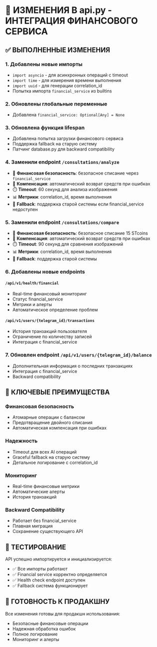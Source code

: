 # 🔧 ИЗМЕНЕНИЯ В api.py - ИНТЕГРАЦИЯ ФИНАНСОВОГО СЕРВИСА

## ✅ ВЫПОЛНЕННЫЕ ИЗМЕНЕНИЯ

### 1. **Добавлены новые импорты**
- `import asyncio` - для асинхронных операций с timeout
- `import time` - для измерения времени выполнения
- `import uuid` - для генерации correlation_id
- Попытка импорта `financial_service` из builtins

### 2. **Обновлены глобальные переменные**
- Добавлена `financial_service: Optional[Any] = None`

### 3. **Обновлена функция lifespan**
- Добавлена попытка загрузки финансового сервиса
- Поддержка fallback на старую систему
- Патчинг database.py для backward compatibility

### 4. **Заменили endpoint `/consultations/analyze`**
- 🔐 **Финансовая безопасность**: безопасное списание через `financial_service`
- 🚨 **Компенсация**: автоматический возврат средств при ошибках
- ⏱️ **Timeout**: 60 секунд для анализа изображения
- 📊 **Метрики**: correlation_id, время выполнения
- 🔄 **Fallback**: поддержка старой системы если financial_service недоступен

### 5. **Заменили endpoint `/consultations/compare`**
- 🔐 **Финансовая безопасность**: безопасное списание 15 STcoins
- 🚨 **Компенсация**: автоматический возврат средств при ошибках
- ⏱️ **Timeout**: 90 секунд для сравнения изображений
- 📊 **Метрики**: correlation_id, время выполнения
- 🔄 **Fallback**: поддержка старой системы

### 6. **Добавлены новые endpoints**

#### `/api/v1/health/financial`
- Real-time финансовый мониторинг
- Статус financial_service
- Метрики и алерты
- Автоматическое определение проблем

#### `/api/v1/users/{telegram_id}/transactions`
- История транзакций пользователя
- Ограничение по количеству записей
- Интеграция с financial_service

### 7. **Обновлен endpoint `/api/v1/users/{telegram_id}/balance`**
- Дополнительная информация о последних транзакциях
- Интеграция с financial_service
- Backward compatibility

## 🔐 КЛЮЧЕВЫЕ ПРЕИМУЩЕСТВА

### **Финансовая безопасность**
- Атомарные операции с балансом
- Предотвращение двойного списания
- Автоматическая компенсация при ошибках

### **Надежность**
- Timeout для всех AI операций
- Graceful fallback на старую систему
- Детальное логирование с correlation_id

### **Мониторинг**
- Real-time финансовые метрики
- Автоматические алерты
- История транзакций

### **Backward Compatibility**
- Работает без financial_service
- Плавная миграция
- Сохранение существующего API

## 🧪 ТЕСТИРОВАНИЕ

API успешно импортируется и инициализируется:
- ✅ Все импорты работают
- ✅ Financial service корректно определяется
- ✅ Health check endpoint доступен
- ✅ Fallback система функционирует

## 🚀 ГОТОВНОСТЬ К ПРОДАКШНУ

Все изменения готовы для продакшн использования:
- Безопасные финансовые операции
- Надежная обработка ошибок
- Полное логирование
- Мониторинг и алерты 